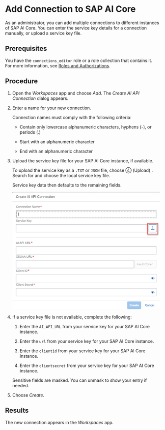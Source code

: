 <!-- loio71dfe2cab0e94cf5bec9d707140ea0d1 -->

<link rel="stylesheet" type="text/css" href="css/sap-icons.css"/>

# Add Connection to SAP AI Core

As an administrator, you can add multiple connections to different instances of SAP AI Core. You can enter the service key details for a connection manually, or upload a service key file.



<a name="loio71dfe2cab0e94cf5bec9d707140ea0d1__prereq_knz_l1p_fyb"/>

## Prerequisites

You have the `connections_editor` role or a role collection that contains it. For more information, see [Roles and Authorizations](https://help.sap.com/docs/ai-launchpad/sap-ai-launchpad/roles-and-authorizations).



<a name="loio71dfe2cab0e94cf5bec9d707140ea0d1__steps_jvk_q1p_fyb"/>

## Procedure

1.  Open the *Workspaces* app and choose *Add*. The *Create AI API Connection* dialog appears.

2.  Enter a name for your new connection.

    Connection names must comply with the following criteria:

    -   Contain only lowercase alphanumeric characters, hyphens \(-\), or periods \(.\)

    -   Start with an alphanumeric character

    -   End with an alphanumeric character


3.  Upload the service key file for your SAP AI Core instance, if available.

    To upload the service key as a `.TXT` or `JSON` file, choose <span class="SAP-icons"></span> \(Upload\) . Search for and choose the local service key file.

    Service key data then defaults to the remaining fields.

    ![Create AI API Connection dialog with upload highlighted.](images/Image_AIL_MLOps_Connection_Upload_61d94f3.png)

4.  If a service key file is not available, complete the following:

    1.  Enter the `AI_API_URL` from your service key for your SAP AI Core instance.

    2.  Enter the `url` from your service key for your SAP AI Core instance.

    3.  Enter the `clientid` from your service key for your SAP AI Core instance.

    4.  Enter the `clientsecret` from your service key for your SAP AI Core instance.


    Sensitive fields are masked. You can unmask to show your entry if needed.

5.  Choose *Create*.




<a name="loio71dfe2cab0e94cf5bec9d707140ea0d1__result_aj3_s1p_fyb"/>

## Results

The new connection appears in the *Workspaces* app.

